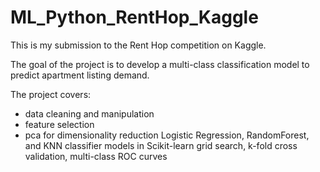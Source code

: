 # ML_Python_RentHop_Kaggle

This is my submission to the Rent Hop competition on Kaggle.

The goal of the project is to develop a multi-class classification model to predict apartment listing demand.

The project covers:

- data cleaning and manipulation
- feature selection
- pca for dimensionality reduction
Logistic Regression, RandomForest, and KNN classifier models in Scikit-learn
grid search, k-fold cross validation, multi-class ROC curves
